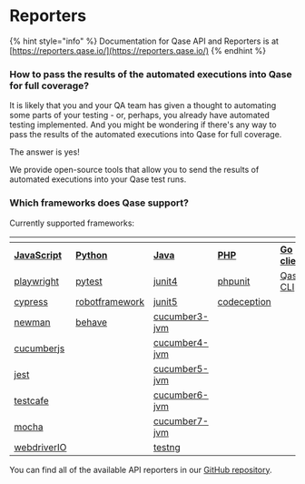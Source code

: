 # Reporters

{% hint style="info" %}
Documentation for Qase API and Reporters is at [https://reporters.qase.io/](https://reporters.qase.io/)
{% endhint %}

### How to pass the results of the automated executions into Qase for full coverage?

It is likely that you and your QA team has given a thought to automating some parts of your testing - or, perhaps, you already have automated testing implemented. And you might be wondering if there's any way to pass the results of the automated executions into Qase for full coverage.

The answer is yes!

We provide open-source tools that allow you to send the results of automated executions into your Qase test runs.



### Which frameworks does Qase support?

Currently supported frameworks:

<table data-header-hidden><thead><tr><th></th><th></th><th width="152"></th><th></th><th></th></tr></thead><tbody><tr><td><a href="https://github.com/qase-tms/qase-javascript"><strong>JavaScript</strong></a></td><td><a href="https://github.com/qase-tms/qase-python"><strong>Python</strong></a></td><td><a href="https://github.com/qase-tms/qase-java"><strong>Java</strong></a></td><td><a href="https://github.com/qase-tms/qase-php"><strong>PHP</strong></a></td><td><a href="https://github.com/qase-tms/qase-go"><strong>Go client</strong></a></td></tr><tr><td><a href="https://github.com/qase-tms/qase-javascript/tree/main/qase-playwright">playwright</a></td><td><a href="https://github.com/qase-tms/qase-python/tree/main/qase-pytest">pytest</a></td><td><a href="https://github.com/qase-tms/qase-java/tree/master/qase-junit4">junit4</a></td><td><a href="https://github.com/qase-tms/qase-phpunit">phpunit</a></td><td><a href="https://github.com/qase-tms/qasectl">Qase CLI</a></td></tr><tr><td><a href="https://github.com/qase-tms/qase-javascript/tree/main/qase-cypress">cypress</a></td><td><a href="https://github.com/qase-tms/qase-python/tree/main/qase-robotframework">robotframework</a></td><td><a href="https://github.com/qase-tms/qase-java/tree/master/qase-junit5">junit5</a></td><td><a href="https://github.com/qase-tms/qase-codeception">codeception</a></td><td></td></tr><tr><td><a href="https://github.com/qase-tms/qase-javascript/tree/main/qase-newman">newman</a></td><td><a href="https://github.com/qase-tms/qase-python/tree/main/qase-behave">behave</a></td><td><a href="https://github.com/qase-tms/qase-java/tree/master/qase-cucumber3-jvm">cucumber3-jvm</a></td><td></td><td></td></tr><tr><td><a href="https://github.com/qase-tms/qase-javascript/tree/main/qase-cucumberjs">cucumberjs</a></td><td></td><td><a href="https://github.com/qase-tms/qase-java/tree/master/qase-cucumber4-jvm">cucumber4-jvm</a></td><td></td><td></td></tr><tr><td><a href="https://github.com/qase-tms/qase-javascript/tree/main/qase-jest">jest</a></td><td></td><td><a href="https://github.com/qase-tms/qase-java/tree/master/qase-cucumber5-jvm">cucumber5-jvm</a></td><td></td><td></td></tr><tr><td><a href="https://github.com/qase-tms/qase-javascript/tree/main/qase-testcafe">testcafe</a></td><td></td><td><a href="https://github.com/qase-tms/qase-java/tree/master/qase-cucumber6-jvm">cucumber6-jvm</a></td><td></td><td></td></tr><tr><td><a href="https://github.com/qase-tms/qase-javascript/tree/main/qase-mocha">mocha</a></td><td></td><td><a href="https://github.com/qase-tms/qase-java/tree/master/qase-cucumber7-jvm">cucumber7-jvm</a></td><td></td><td></td></tr><tr><td><a href="https://github.com/qase-tms/qase-javascript/tree/main/qase-wdio">webdriverIO</a></td><td></td><td><a href="https://github.com/qase-tms/qase-java/tree/master/qase-testng">testng</a></td><td></td><td></td></tr></tbody></table>

You can find all of the available API reporters in our [GitHub repository](https://github.com/qase-tms).
